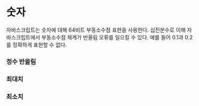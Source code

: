 # 숫자

자바스크립트는 숫자에 대해 64비트 부동소수점 표현을 사용한다. 십진분수로 이해 자바스크립트에서 부동소수점 체계가 반올림 오류를 일으킬 수 있다. 예를 들어 0.1과 0.2를 정확하게 표현할 수 없다.

### 정수 반올림



### 최대치



### 최소치



### 









